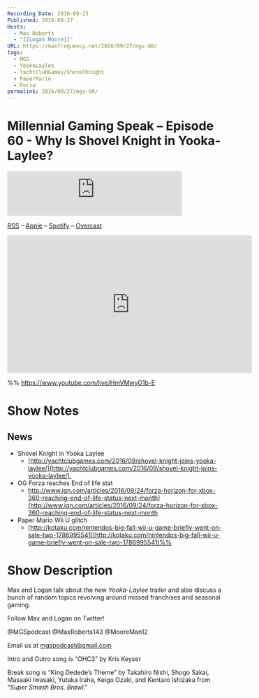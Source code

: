 ```yaml
---
Recording Date: 2016-09-25
Published: 2016-09-27
Hosts:
  - Max Roberts
  - "[[Logan Moore]]"
URL: https://maxfrequency.net/2016/09/27/mgs-60/
tags:
  - MGS
  - YookaLaylee
  - YachtClubGames/ShovelKnight
  - PaperMario
  - Forza
permalink: 2016/09/27/mgs-60/
---
```

# Millennial Gaming Speak – Episode 60 - Why Is Shovel Knight in Yooka-Laylee?

<iframe src="https://podcasters.spotify.com/pod/show/millennialgamingspeak/embed/episodes/Episode-60-Why-Is-Shovel-Knight-in-Yooka-Laylee-e1adhrj/a-a6ts441" height="102px" width="400px" frameborder="0" scrolling="no"></iframe>

[RSS](https://anchor.fm/s/74aa3858/podcast/rss) – [Apple](https://podcasts.apple.com/us/podcast/episode-3-gdc-wrap-up/id1000915981?i=1000542222515) – [Spotify](https://open.spotify.com/episode/7wePXT4Bt22LWifVLx3n8y) – [Overcast](https://overcast.fm/+EtIgeWxEU)

<div class=iframe-container>
<iframe width="560" height="315" src="https://www.youtube-nocookie.com/embed/HmVMwyG1b-E?si=EAY9VYpEbTQigxQq" title="YouTube video player" frameborder="0" allow="accelerometer; autoplay; clipboard-write; encrypted-media; gyroscope; picture-in-picture; web-share" allowfullscreen></iframe>
</div>

%%
https://www.youtube.com/live/HmVMwyG1b-E

# Show Notes

## News  
  
- Shovel Knight in Yooka Laylee
	- [http://yachtclubgames.com/2016/09/shovel-knight-joins-yooka-laylee/](http://yachtclubgames.com/2016/09/shovel-knight-joins-yooka-laylee/)   
- OG Forza reaches End of life stat
	- http://www.ign.com/articles/2016/09/24/forza-horizon-for-xbox-360-reaching-end-of-life-status-next-month](http://www.ign.com/articles/2016/09/24/forza-horizon-for-xbox-360-reaching-end-of-life-status-next-month
- Paper Mario Wii U glitch 
	- [http://kotaku.com/nintendos-big-fall-wii-u-game-briefly-went-on-sale-two-1786995541](http://kotaku.com/nintendos-big-fall-wii-u-game-briefly-went-on-sale-two-1786995541)%%
# Show Description

Max and Logan talk about the new *Yooka-Laylee* trailer and also discuss a bunch of random topics revolving around missed franchises and seasonal gaming.

Follow Max and Logan on Twitter!

@MGSpodcast
@MaxRoberts143
@MooreMan12

Email us at mgspodcast@gmail.com

Intro and Outro song is “OHC3” by Kris Keyser

Break song is “King Dedede’s Theme” by Takahiro Nishi, Shogo Sakai, Masaaki Iwasaki, Yutaka Iraha, Keigo Ozaki, and Kentaro Ishizaka from “*Super Smash Bros. Brawl*.”